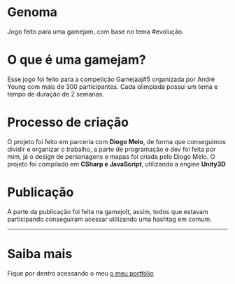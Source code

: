 # Genoma
Jogo feito para uma gamejam, com base no tema #evolução. 

# O que é uma gamejam?
 Esse jogo foi feito para a competição Gamejaaj#5 organizada por André Young com mais de 300 participantes. Cada olimpiada possui um tema e tempo de duração de 2 semanas.
 
# Processo de criação
  O projeto foi feito em parceria com **Diogo Melo**, de forma que conseguimos dividir e organizar o trabalho, a parte de programação e dev foi feita por mim, já o design de personagens e mapas foi criada pelo Diogo Melo. O projeto foi compilado em **CSharp e JavaScript**, utilizando a engine **Unity3D**

# Publicação
  A parte da publicação foi feita na gamejolt, assim, todos que estavam participando conseguiram acessar utilizando uma hashtag em comum.
  <hr/>
  
# Saiba mais
  Fique por dentro acessando o meu <a target="_blank" rel="noopener noreferrer" href="https://wonderfulcaco.gamejolt.io">o meu portfólio</a>

